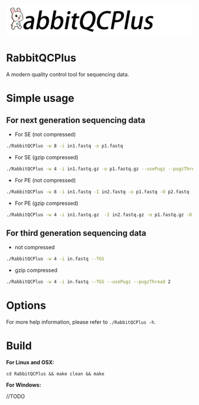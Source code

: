 ## ![image-20211220153709911](./RabbitQCPlus.png)

# RabbitQCPlus

A modern quality control tool for sequencing data.

# Simple usage

## For next generation sequencing data

- For SE (not compressed)

```bash
./RabbitQCPlus -w 8 -i in1.fastq -o p1.fastq
```

- For SE (gzip compressed)

```bash
./RabbitQCPlus -w 4 -i in1.fastq.gz -o p1.fastq.gz --usePugz --pugzThread 2 --usePigz --pigzThread 4
```

- For PE (not compressed)

```bash
./RabbitQCPlus -w 8 -i in1.fastq -I in2.fastq -o p1.fastq -O p2.fastq
```

- For PE (gzip compressed)

```bash
./RabbitQCPlus -w 4 -i in1.fastq.gz  -I in2.fastq.gz -o p1.fastq.gz -O p2.fastq.gz --usePugz --pugzThread 2 --usePigz --pigzThread 2
```

## For third generation sequencing data

- not compressed

```bash
./RabbitQCPlus -w 4 -i in.fastq --TGS
```

- gzip compressed

```bash
./RabbitQCPlus -w 4 -i in.fastq --TGS --usePugz --pugzThread 2
```

# Options

For more help information, please refer to `./RabbitQCPlus -h`.

# Build

**For Linux and OSX:**

```
cd RabbitQCPlus && make clean && make
```

**For Windows:**

//TODO

